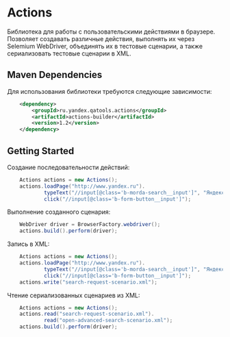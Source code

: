 Actions
=======

Библиотека для работы с пользовательскими действиями в браузере. Позволяет создавать различные действия, 
выполнять их через Selemium WebDriver, объединять их в тестовые сценарии, а также сериализовать тестовые сценарии в XML.

Maven Dependencies
------------------
Для использования библиотеки требуются следующие зависимости:

```xml
    <dependency>
        <groupId>ru.yandex.qatools.actions</groupId>
        <artifactId>actions-builder</artifactId>
        <version>1.2</version>
    </dependency>
```

Getting Started
---------------
Создание последовательности действий:

```java
    Actions actions = new Actions();
    actions.loadPage("http://www.yandex.ru").
            typeText("//input[@class='b-morda-search__input']", "Яндекс").
            click("//input[@class='b-form-button__input']");
```

Выполнение созданного сценария:

```java
    WebDriver driver = BrowserFactory.webdriver();
    actions.build().perform(driver);
```
    
Запись в XML:

```java
    Actions actions = new Actions();
    actions.loadPage("http://www.yandex.ru").
            typeText("//input[@class='b-morda-search__input']", "Яндекс").
            click("//input[@class='b-form-button__input']");
    actions.write("search-request-scenario.xml");
```

Чтение сериализованных сценариев из XML:

```java
    Actions actions = new Actions();
    actions.read("search-request-scenario.xml").
            read("open-advanced-search-scenario.xml");
    actions.build().perform(driver);
```
